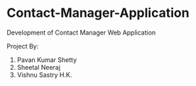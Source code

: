 # Contact-Manager-Application
Development of Contact Manager Web Application

Project By:
1. Pavan Kumar Shetty
2. Sheetal Neeraj
3. Vishnu Sastry H.K.
